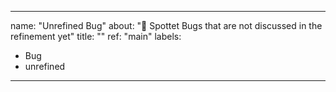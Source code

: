 ---

name: "Unrefined Bug"
about: "🔎 Spottet Bugs that are not discussed in the refinement yet"
title: ""
ref: "main"
labels:
- Bug
- unrefined

---